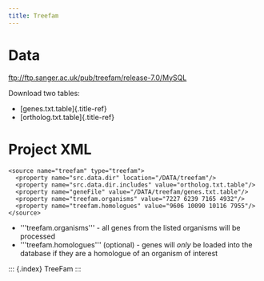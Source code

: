 ```yaml
---
title: Treefam
---
```


Data
====

<ftp://ftp.sanger.ac.uk/pub/treefam/release-7.0/MySQL>

Download two tables:

-   [genes.txt.table]{.title-ref}
-   [ortholog.txt.table]{.title-ref}

Project XML
===========

``` {.xml}
<source name="treefam" type="treefam">
  <property name="src.data.dir" location="/DATA/treefam"/>
  <property name="src.data.dir.includes" value="ortholog.txt.table"/>
  <property name="geneFile" value="/DATA/treefam/genes.txt.table"/>
  <property name="treefam.organisms" value="7227 6239 7165 4932"/> 
  <property name="treefam.homologues" value="9606 10090 10116 7955"/> 
</source>
```

-   \'\'\'treefam.organisms\'\'\' - all genes from the listed organisms
    will be processed
-   \'\'\'treefam.homologues\'\'\' (optional) - genes will *only* be
    loaded into the database if they are a homologue of an organism of
    interest

::: {.index}
TreeFam
:::
